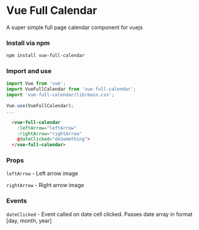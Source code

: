# Vue Full Calendar

A super simple full page calendar component for vuejs

### Install via npm

```bash
npm install vue-full-calendar
```

### Import and use

```javascript
import Vue from 'vue';
import VueFullCalendar from 'vue-full-calendar';
import 'vue-full-calendar/lib/main.css';

Vue.use(VueFullCalendar);
...
```

```html
  <vue-full-calendar
    :leftArrow="leftArrow"
    :rightArrow="rightArrow"
    @dateClicked="doSomething">
  </vue-full-calendar>
```

### Props

`leftArrow` - Left arrow image

`rightArrow` - Right arrow image

### Events

`dateClicked` - Event called on date cell clicked. Passes date array in format [day, month, year]